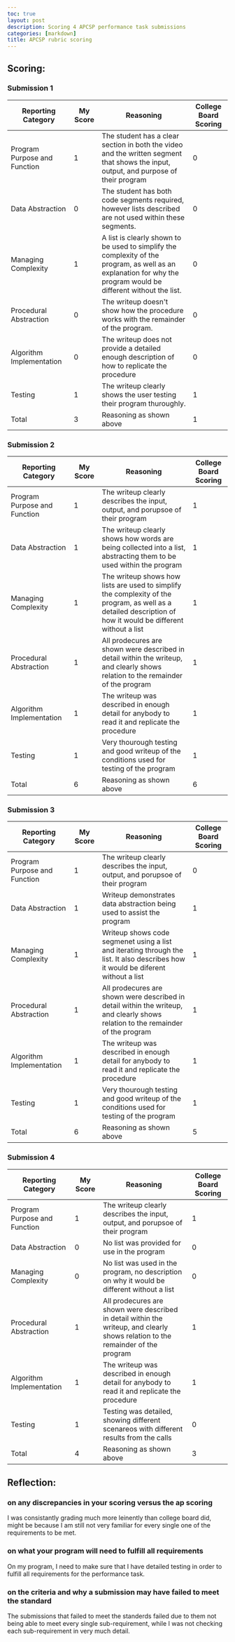 ```yaml
---
toc: true
layout: post
description: Scoring 4 APCSP performance task submissions
categories: [markdown]
title: APCSP rubric scoring
---
```

## Scoring:

### **Submission 1**

| Reporting Category | My Score | Reasoning | College Board Scoring |
| --- | --- | --- | --- |
| Program Purpose and Function | 1 | The student has a clear section in both the video and the written segment that shows the input, output, and purpose of their program | 0 |
| Data Abstraction | 0 | The student has both code segments required, however lists described are not used within these segments. | 0 |
| Managing Complexity | 1 | A list is clearly shown to be used to simplify the complexity of the program, as well as an explanation for why the program would be different without the list. | 0 |
| Procedural Abstraction | 0 | The writeup doesn't show how the procedure works with the remainder of the program. | 0 |
| Algorithm Implementation | 0 | The writeup does not provide a detailed enough description of how to replicate the procedure | 0 |
| Testing | 1 | The writeup clearly shows the user testing their program thuroughly. | 1 |
| Total | 3 | Reasoning as shown above | 1 |

### **Submission 2**

| Reporting Category | My Score | Reasoning | College Board Scoring |
| --- | --- | --- | --- |
| Program Purpose and Function | 1 | The writeup clearly describes the input, output, and porupsoe of their program | 1 |
| Data Abstraction | 1 |The writeup clearly shows how words are being collected into a list, abstracting them to be used within the program | 1 |
| Managing Complexity | 1 | The writeup shows how lists are used to simplify the complexity of the program, as well as a detailed description of how it would be different without a list | 1 |
| Procedural Abstraction | 1 | All prodecures are shown were described in detail within the writeup, and clearly shows relation to the remainder of the program | 1 |
| Algorithm Implementation | 1 | The writeup was described in enough detail for anybody to read it and replicate the procedure | 1 |
| Testing | 1 | Very thourough testing and good writeup of the conditions used for testing of the program | 1 |
| Total | 6 | Reasoning as shown above | 6 |

### **Submission 3**

| Reporting Category | My Score | Reasoning | College Board Scoring |
| --- | --- | --- | --- |
| Program Purpose and Function | 1 | The writeup clearly describes the input, output, and porupsoe of their program | 0 |
| Data Abstraction | 1 | Writeup demonstrates data abstraction being used to assist the program | 1 |
| Managing Complexity | 1 | Writeup shows code segmenet using a list and iterating through the list. It also describes how it would be diferent without a list | 1 |
| Procedural Abstraction | 1 | All prodecures are shown were described in detail within the writeup, and clearly shows relation to the remainder of the program | 1 |
| Algorithm Implementation | 1 | The writeup was described in enough detail for anybody to read it and replicate the procedure | 1 |
| Testing | 1 | Very thourough testing and good writeup of the conditions used for testing of the program | 1 |
| Total | 6 | Reasoning as shown above | 5 |

### **Submission 4**

| Reporting Category | My Score | Reasoning | College Board Scoring |
| --- | --- | --- | --- |
| Program Purpose and Function | 1 | The writeup clearly describes the input, output, and porupsoe of their program | 1 |
| Data Abstraction | 0 | No list was provided for use in the program | 0 |
| Managing Complexity | 0 | No list was used in the program, no description on why it would be different without a list | 0 |
| Procedural Abstraction | 1 | All prodecures are shown were described in detail within the writeup, and clearly shows relation to the remainder of the program | 1 |
| Algorithm Implementation | 1 | The writeup was described in enough detail for anybody to read it and replicate the procedure | 1 |
| Testing | 1 | Testing was detailed, showing different scenareos with different results from the calls | 0 |
| Total | 4 | Reasoning as shown above | 3 |




## Reflection:

### **on any discrepancies in your scoring versus the ap scoring**
I was consistantly grading much more leinently than college board did, might be because I am still not very familiar for every single one of the requirements to be met.

### **on what your program will need to fulfill all requirements**
On my program, I need to make sure that I have detailed testing in order to fulfill all requirements for the performance task.

### **on the criteria and why a submission may have failed to meet the standard**
The submissions that failed to meet the standerds failed due to them not being able to meet every single sub-requirement, while I was not checking each sub-requirement in very much detail.
